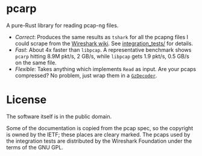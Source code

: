 # pcarp

A pure-Rust library for reading pcap-ng files.

* _Correct_:  Produces the same results as `tshark` for all the pcapng files I
  could scrape from the [Wireshark wiki][1].  See [integration_tests/][3] for
  details.
* _Fast_:  About 4x faster than `libpcap`.  A representative benchmark shows
  `pcarp` hitting 8.9M pkt/s, 2 GB/s, while `libpcap` gets 1.9 pkt/s, 0.5 GB/s
  on the same file.
* _Flexible_:  Takes anything which implements `Read` as input.  Are your pcaps
  compressed?  No problem, just wrap them in a [`GzDecoder`][2].

[1]: https://wiki.wireshark.org/SampleCaptures
[2]: https://docs.rs/flate2/*/flate2/read/struct.GzDecoder.html
[3]: integration_tests/

# License

The software itself is in the public domain.

Some of the documentation is copied from the pcap spec, so the copyright is
owned by the IETF;  these places are cleary marked.  The pcaps used by the
integration tests are distributed by the Wireshark Foundation under the terms
of the GNU GPL.
